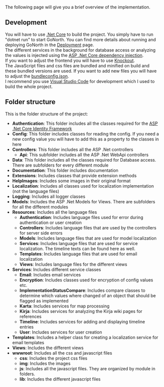 The following page will give you a brief overview of the implementation.

## Development
You will have to use [.Net Core](https://www.microsoft.com/net/learn/get-started/windows) to build the project. You simply have to run "dotnet run" to start GoNorth. You can find more details about running and deploying GoNorth in the [Deployment](/steffendx/GoNorth/wiki/Deployment) page.  
The different services in the background for database access or analyzing the values is injected using the [ASP .Net Core dependency injection](https://docs.microsoft.com/en-us/aspnet/core/fundamentals/dependency-injection).  
If you want to adjust the frontend you will have to use [Knockout](http://knockoutjs.com/).  
The JavaScript files and css files are bundled and minified on build and these bundled versions are used. If you want to add new files you will have to adjust the [bundleconfig.json](https://docs.microsoft.com/en-us/aspnet/core/client-side/bundling-and-minification?tabs=visual-studio%2Caspnetcore2x).  
I recommend you use [Visual Studio Code](https://code.visualstudio.com/) for development which I used to build the whole project.

## Folder structure
This is the folder structure of the project:
 *  **Authentication**: This folder includes all the classes required for the [ASP .Net Core Identity Framework](https://docs.microsoft.com/en-us/aspnet/core/security/authentication/identity?tabs=visual-studio%2Caspnetcore2x)
 * **Config**: This folder includes classes for reading the config. If you need a new config value you will have to add this as a property to the classes in here
 * **Controllers**: This folder includes all the ASP .Net controllers
   * **Api**: This subfolder includes all the ASP .Net WebApi controllers
 * **Data**: This folder includes all the classes required for Database access. There are subfolders for every different module
 * **Documentation**: This folder includes documentation
 * **Extensions**: Includes classes that provide extension methods
 * **HelpImages**: Includes some images in their original format
 * **Localization**: Includes all classes used for localization implementation (not the language files)
 * **Logging**: Includes all logger classes
 * **Models**: Includes the ASP .Net Models for Views. There are subfolders for all the different modules
 * **Resources**: Includes all the language files
   * **Authentication**: Includes language files used for error during authentication or user creation
   * **Controllers**: Includes language files that are used by the controllers for server side errors
   * **Models**: Includes language files that are used for model localization
   * **Services**: Includes language files that are used for service localization. The timeline texts can be found here as well.
   * **Templates**: Includes language files that are used for email localization
   * **Views**: Includes language files for the different views
 * **Services**: Includes different service classes
   * **Email**: Includes email services
   * **Encryption**: Includes classes used for encryption of config values etc.
   * **ImplementationStatusCompare**: Includes compare classes to determine which values where changed of an object that should be flagged as implemented
   * **Karta**: Includes services for map processing
   * **Kirja**: Includes services for analyzing the Kirja wiki pages for references
   * **Timeline**: Includes services for adding and displaying timeline entries
   * **User**: Includes services for user creation
 * **Templates**: Includes a helper class for creating a localization service for email templates
 * **Views**: Includes the different views
 * **wwwroot**: Includes all the css and javascript files
   * **css**: Includes the project css files
   * **img**: Includes the images
   * **js**: Includes all the javascript files. They are organized by module in folders.
   * **lib**: Includes the different javascript files
